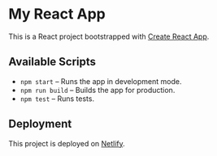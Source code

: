 # My React App

This is a React project bootstrapped with [Create React App](https://create-react-app.dev).

## Available Scripts

- `npm start` – Runs the app in development mode.
- `npm run build` – Builds the app for production.
- `npm test` – Runs tests.

## Deployment

This project is deployed on [Netlify](https://www.netlify.com/).
